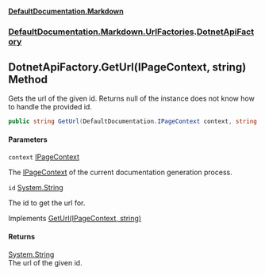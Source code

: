 #### [DefaultDocumentation\.Markdown](../../../../index.md 'index')
### [DefaultDocumentation\.Markdown\.UrlFactories](../../../../index.md#DefaultDocumentation.Markdown.UrlFactories 'DefaultDocumentation\.Markdown\.UrlFactories').[DotnetApiFactory](index.md 'DefaultDocumentation\.Markdown\.UrlFactories\.DotnetApiFactory')

## DotnetApiFactory\.GetUrl\(IPageContext, string\) Method

Gets the url of the given id\. Returns null of the instance does not know how to handle the provided id\.

```csharp
public string GetUrl(DefaultDocumentation.IPageContext context, string id);
```
#### Parameters

<a name='DefaultDocumentation.Markdown.UrlFactories.DotnetApiFactory.GetUrl(DefaultDocumentation.IPageContext,string).context'></a>

`context` [IPageContext](https://github.com/Doraku/DefaultDocumentation/blob/master/documentation/api/DefaultDocumentation/IPageContext/index.md 'DefaultDocumentation\.IPageContext')

The [IPageContext](https://github.com/Doraku/DefaultDocumentation/blob/master/documentation/api/DefaultDocumentation/IPageContext/index.md 'DefaultDocumentation\.IPageContext') of the current documentation generation process\.

<a name='DefaultDocumentation.Markdown.UrlFactories.DotnetApiFactory.GetUrl(DefaultDocumentation.IPageContext,string).id'></a>

`id` [System\.String](https://docs.microsoft.com/en-us/dotnet/api/System.String 'System\.String')

The id to get the url for\.

Implements [GetUrl\(IPageContext, string\)](https://github.com/Doraku/DefaultDocumentation/blob/master/documentation/api/DefaultDocumentation/Api/IUrlFactory/GetUrl(IPageContext,string).md 'DefaultDocumentation\.Api\.IUrlFactory\.GetUrl\(DefaultDocumentation\.IPageContext,System\.String\)')

#### Returns
[System\.String](https://docs.microsoft.com/en-us/dotnet/api/System.String 'System\.String')  
The url of the given id\.